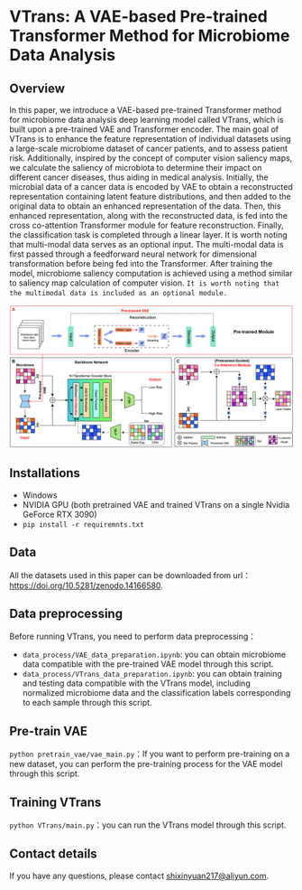 # VTrans: A VAE-based Pre-trained Transformer Method for Microbiome Data Analysis

## Overview
In this paper, we introduce a VAE-based pre-trained Transformer method for microbiome data analysis deep learning model called VTrans, which is built upon a pre-trained VAE and Transformer encoder. The main goal of VTrans is to enhance the feature representation of individual datasets using a large-scale microbiome dataset of cancer patients, and to assess patient risk. Additionally, inspired by the concept of computer vision saliency maps, we calculate the saliency of microbiota to determine their impact on different cancer diseases, thus aiding in medical analysis. Initially, the microbial data of a cancer data is encoded by VAE to obtain a reconstructed representation containing latent feature distributions, and then added to the original data to obtain an enhanced representation of the data. Then, this enhanced representation, along with the reconstructed data, is fed into the cross co-attention Transformer module for feature reconstruction. Finally, the classification task is completed through a linear layer. It is worth noting that multi-modal data serves as an optional input. The multi-modal data is first passed through a feedforward neural network for dimensional transformation before being fed into the Transformer. After training the model, microbiome saliency computation is achieved using a method similar to saliency map calculation of computer vision. ``It is worth noting that the multimodal data is included as an optional module.``

![image](overview.jpg)

## Installations
* Windows
* NVIDIA GPU (both pretrained VAE and trained VTrans on a single Nvidia GeForce RTX 3090)
* ``pip install -r requiremnts.txt``

## Data
All the datasets used in this paper can be downloaded from url：https://doi.org/10.5281/zenodo.14166580.

## Data preprocessing
Before running VTrans, you need to perform data preprocessing：
* ``data_process/VAE_data_preparation.ipynb``: you can obtain microbiome data compatible with the pre-trained VAE model through this script.
* ``data_process/VTrans_data_preparation.ipynb``: you can obtain training and testing data compatible with the VTrans model, including normalized microbiome data and the classification labels corresponding to each sample through this script.

## Pre-train VAE
``python pretrain_vae/vae_main.py``：If you want to perform pre-training on a new dataset, you can perform the pre-training process for the VAE model through this script.

## Training VTrans
``python VTrans/main.py``：you can run the VTrans model through this script.

## Contact details
If you have any questions, please contact shixinyuan217@aliyun.com.

